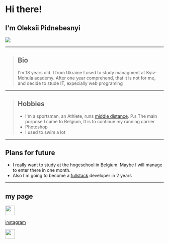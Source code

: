 # Hi there!

## I'm Oleksii Pidnebesnyi

![](https://avatars.githubusercontent.com/u/103833548?s=400&u=9fec99a5b7ca84df566224ee5768a751349d0471&v=4)

---

> ## Bio
>
> I'm 18 years old. I from Ukraine I used to study managment at Kyiv-Mohula
> academy. After one year comprehend, that it is not for me, and decide to stude
> IT, expecially web programing

---

> ## Hobbies
>
> - I'm a sportsman, an Athlete, runs
>   [middle distance](https://en.wikipedia.org/wiki/Middle-distance_running).
>   P.s The main purpose I came to Belgium, It is to continue my running carrier
> - Photoshop
> - I used to swim a lot

---

## Plans for future

- I really want to study at the hogeschool in Belgium. Maybe I will manage to
  enter there in one month.
- Also I'm going to become a
  [fullstack](https://fr.wikipedia.org/wiki/D%C3%A9veloppeur_full_stack#frb-inline)
  developer in 2 years

---

## my page

<img src="https://www.waldorf100.hamburg/wp-content/uploads/2019/08/instagram-logo-1024x1024.png" width="30" height="30">

[instagram](https://www.instagram.com/podnes_/)

<img src="https://pngimg.com/uploads/telegram/telegram_PNG22.png" width="30" height="30">

